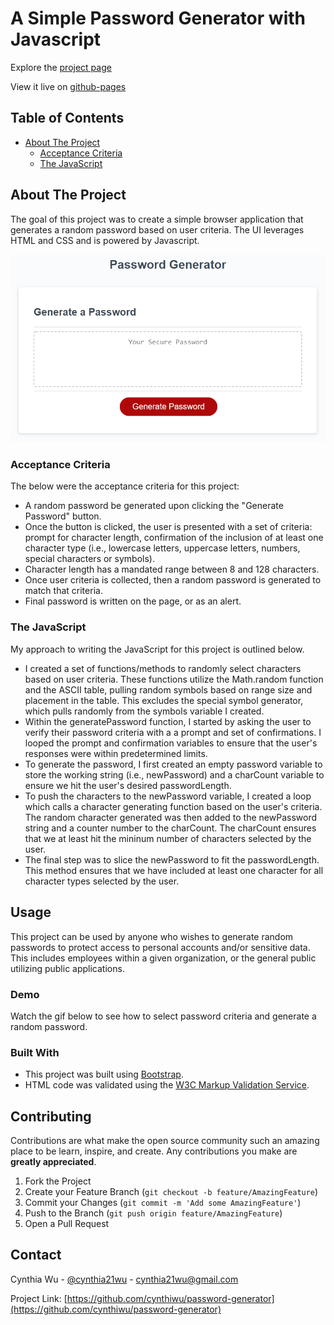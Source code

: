 # A Simple Password Generator with Javascript

Explore the [project page](https://github.com/cynthiwu/password-generator)

View it live on [github-pages](https://cynthiwu.github.io/password-generator/)

## Table of Contents
- [About The Project](#about-the-project)
  - [Acceptance Criteria](#acceptance-criteria)
  - [The JavaScript](#the-javascript) 


## About The Project

The goal of this project was to create a simple browser application that generates a random password based on user criteria. The UI leverages HTML and CSS and is powered by Javascript. 

![Project Snapshot](https://github.com/cynthiwu/password-generator/blob/master/Assets/03-javascript-homework-demo.png)

### Acceptance Criteria

The below were the acceptance criteria for this project:

* A random password be generated upon clicking the "Generate Password" button.
* Once the button is clicked, the user is presented with a set of criteria: prompt for character length, confirmation of the inclusion of at least one character type (i.e., lowercase letters, uppercase letters, numbers, special characters or symbols).
* Character length has a mandated range between 8 and 128 characters.
* Once user criteria is collected, then a random password is generated to match that criteria. 
* Final password is written on the page, or as an alert.

### The JavaScript
My approach to writing the JavaScript for this project is outlined below.

*  I created a set of functions/methods to randomly select characters based on user criteria. These functions utilize the Math.random function and the ASCII table, pulling random symbols based on range size and placement in the table. This excludes the special symbol generator, which pulls randomly from the symbols variable I created. 
* Within the generatePassword function, I started by asking the user to verify their password criteria with a a prompt and set of confirmations. I looped the prompt and confirmation variables to ensure that the user's responses were within predetermined limits. 
* To generate the password, I first created an empty password variable to store the working string (i.e., newPassword) and a charCount variable to ensure we hit the user's desired passwordLength.
* To push the characters to the newPassword variable, I created a loop which calls a character generating function based on the user's criteria. The random character generated was then added to the newPassword string and a counter number to the charCount. The charCount ensures that we at least hit the mininum number of characters selected by the user. 
* The final step was to slice the newPassword to fit the passwordLength. This method ensures that we have included at least one character for all character types selected by the user. 

## Usage

This project can be used by anyone who wishes to generate random passwords to protect access to personal accounts and/or sensitive data. This includes employees within a given organization, or the general public utilizing public applications. 

### Demo

Watch the gif below to see how to select password criteria and generate a random password.  

### Built With

* This project was built using [Bootstrap](https://getbootstrap.com/).
* HTML code was validated using the [W3C Markup Validation Service](https://validator.w3.org/).


## Contributing

Contributions are what make the open source community such an amazing place to be learn, inspire, and create. Any contributions you make are **greatly appreciated**.

1. Fork the Project
2. Create your Feature Branch (`git checkout -b feature/AmazingFeature`)
3. Commit your Changes (`git commit -m 'Add some AmazingFeature'`)
4. Push to the Branch (`git push origin feature/AmazingFeature`)
5. Open a Pull Request


## Contact

Cynthia Wu - [@cynthia21wu](https://twitter.com/cynthia21wu) - cynthia21wu@gmail.com

Project Link: [https://github.com/cynthiwu/password-generator](https://github.com/cynthiwu/password-generator)
